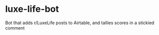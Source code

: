 # luxe-life-bot
 Bot that adds r/LuxeLife posts to Airtable, and tallies scores in a stickied comment
